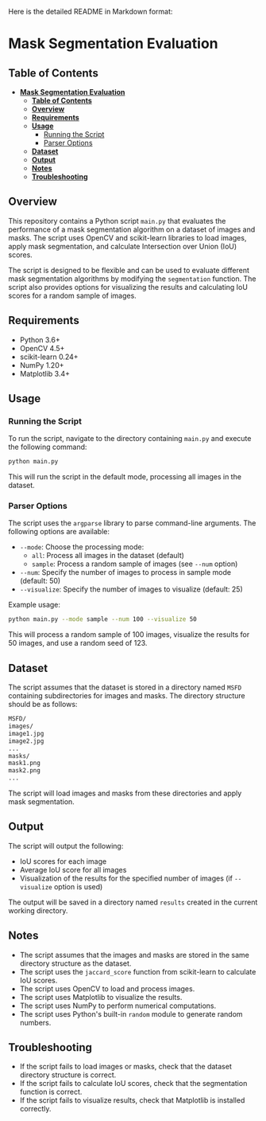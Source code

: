

Here is the detailed README in Markdown format:

**Mask Segmentation Evaluation**
=====================================

**Table of Contents**
-----------------

- [**Mask Segmentation Evaluation**](#mask-segmentation-evaluation)
  - [**Table of Contents**](#table-of-contents)
  - [**Overview**](#overview)
  - [**Requirements**](#requirements)
  - [**Usage**](#usage)
    - [Running the Script](#running-the-script)
    - [Parser Options](#parser-options)
  - [**Dataset**](#dataset)
  - [**Output**](#output)
  - [**Notes**](#notes)
  - [**Troubleshooting**](#troubleshooting)

**Overview**
------------

This repository contains a Python script `main.py` that evaluates the performance of a mask segmentation algorithm on a dataset of images and masks. The script uses OpenCV and scikit-learn libraries to load images, apply mask segmentation, and calculate Intersection over Union (IoU) scores.

The script is designed to be flexible and can be used to evaluate different mask segmentation algorithms by modifying the `segmentation` function. The script also provides options for visualizing the results and calculating IoU scores for a random sample of images.

**Requirements**
---------------

* Python 3.6+
* OpenCV 4.5+
* scikit-learn 0.24+
* NumPy 1.20+
* Matplotlib 3.4+

**Usage**
-----

### Running the Script

To run the script, navigate to the directory containing `main.py` and execute the following command:
```bash
python main.py
```
This will run the script in the default mode, processing all images in the dataset.

### Parser Options

The script uses the `argparse` library to parse command-line arguments. The following options are available:

* `--mode`: Choose the processing mode:
	+ `all`: Process all images in the dataset (default)
	+ `sample`: Process a random sample of images (see `--num` option)
* `--num`: Specify the number of images to process in sample mode (default: 50)
* `--visualize`: Specify the number of images to visualize (default: 25)


Example usage:
```bash
python main.py --mode sample --num 100 --visualize 50
```
This will process a random sample of 100 images, visualize the results for 50 images, and use a random seed of 123.

**Dataset**
------------

The script assumes that the dataset is stored in a directory named `MSFD` containing subdirectories for images and masks. The directory structure should be as follows:
```bash
MSFD/
images/
image1.jpg
image2.jpg
...
masks/
mask1.png
mask2.png
...
```
The script will load images and masks from these directories and apply mask segmentation.

**Output**
----------

The script will output the following:

* IoU scores for each image
* Average IoU score for all images
* Visualization of the results for the specified number of images (if `--visualize` option is used)

The output will be saved in a directory named `results` created in the current working directory.

**Notes**
-------

* The script assumes that the images and masks are stored in the same directory structure as the dataset.
* The script uses the `jaccard_score` function from scikit-learn to calculate IoU scores.
* The script uses OpenCV to load and process images.
* The script uses Matplotlib to visualize the results.
* The script uses NumPy to perform numerical computations.
* The script uses Python's built-in `random` module to generate random numbers.

**Troubleshooting**
------------------

* If the script fails to load images or masks, check that the dataset directory structure is correct.
* If the script fails to calculate IoU scores, check that the segmentation function is correct.
* If the script fails to visualize results, check that Matplotlib is installed correctly.
